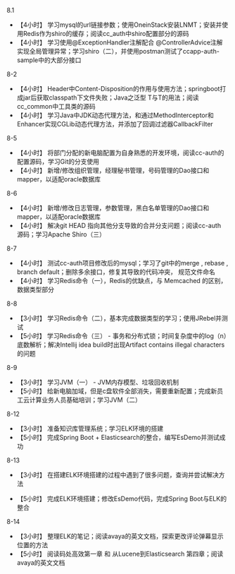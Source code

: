 8.1 
* 【4小时】 学习mysql的url链接参数；使用OneinStack安装LNMT；安装并使用Redis作为shiro的缓存；阅读cc_auth中shiro配置部分的源码
* 【4小时】 学习使用@ExceptionHandler注解配合 @ControllerAdvice注解实现全局管理异常；学习shiro（二），并使用postman测试了ccapp-auth-sample中的大部分接口

8-2

* 【4小时】  Header中Content-Disposition的作用与使用方法；springboot打成jar后获取classpath下文件失败；Java之泛型 T与T的用法；阅读cc_common中工具类的源码
* 【4小时】  学习Java中JDK动态代理方法，和通过MethodInterceptor和Enhancer实现CGLib动态代理方法，并添加了回调过滤器CallbackFilter

8-5

- 【4小时】 将部门分配的新电脑配置为自身熟悉的开发环境，阅读cc-auth的配置源码，学习Git的分支使用
- 【4小时】 新增/修改组织管理，经理秘书管理，号码管理的Dao接口和mapper，以适配oracle数据库

8-6

- 【4小时】  新增/修改日志管理，参数管理，黑白名单管理的Dao接口和mapper，以适配oracle数据库
- 【4小时】  解决git HEAD 指向其他分支导致的合并分支问题；阅读cc-auth 源码；学习Apache Shiro（三）

8-7

- 【4小时】  测试cc-auth项目修改后的mysql；学习了git中的merge , rebase  , branch default；删除多余接口，修复其导致的代码冲突， 规范文件命名
- 【4小时】  学习Redis命令（一），Redis的优缺点，与 Memcached 的区别，数据类型部分

8-8

- 【3小时】  学习Redis命令（二），基本完成数据类型的学习；使用JRebel并测试
- 【5小时】  学习Redis命令（三） -  事务和分布式锁；时间复杂度中的log（n）底数解析；解决Intellij idea build时出现Artifact contains illegal characters的问题

8-9

- 【3小时】  学习JVM（一） - JVM内存模型、垃圾回收机制
- 【5小时】  给新电脑加域，但是c盘软件全部消失，需要重新配置；完成新员工云计算业务人员基础培训；学习JVM（二）

 

8-12

- 【3小时】  准备知识库管理系统；学习ELK环境的搭建
- 【5小时】  完成Spring Boot + Elasticsearch的整合，编写EsDemo并测试成功



8-13

- 【3小时】  在搭建ELK环境搭建的过程中遇到了很多问题，查询并尝试解决方法

- 【5小时】  完成ELK环境搭建；修改EsDemo代码，完成Spring Boot与ELK的整合

  

8-14

- 【3小时】  整理ELK的笔记；阅读avaya的英文文档，探索更改评论弹幕显示位置的方法
- 【5小时】  阅读码处高效第一章 和 从Lucene到Elasticsearch 第四章；阅读avaya的英文文档